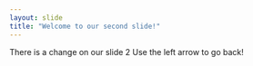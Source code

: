```yaml
---
layout: slide
title: "Welcome to our second slide!"
---
```

There is a change on our slide 2
Use the left arrow to go back!
